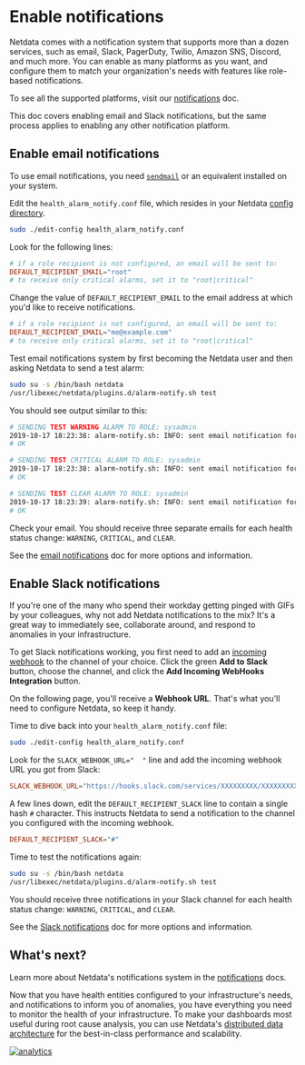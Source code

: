 <!--
title: "Enable notifications"
description: "Send Netdata's alerts to platforms like email, Slack, PagerDuty, Twilio, and more to enable incident response and faster resolution."
custom_edit_url: https://github.com/netdata/netdata/edit/master/docs/monitor/enable-notifications.md
-->

# Enable notifications

Netdata comes with a notification system that supports more than a dozen services, such as email, Slack, PagerDuty,
Twilio, Amazon SNS, Discord, and much more. You can enable as many platforms as you want, and configure them to match
your organization's needs with features like role-based notifications.

To see all the supported platforms, visit our [notifications](/health/notifications/README.md) doc.

This doc covers enabling email and Slack notifications, but the same process applies to enabling any other notification
platform.

## Enable email notifications

To use email notifications, you need [`sendmail`](http://www.postfix.org/sendmail.1.html) or an equivalent installed on
your system.

Edit the `health_alarm_notify.conf` file, which resides in your Netdata [config
directory](/docs/configure/nodes.md#netdata-config-directory).

```bash
sudo ./edit-config health_alarm_notify.conf
```

Look for the following lines:

```conf
# if a role recipient is not configured, an email will be sent to:
DEFAULT_RECIPIENT_EMAIL="root"
# to receive only critical alarms, set it to "root|critical"
```

Change the value of `DEFAULT_RECIPIENT_EMAIL` to the email address at which you'd like to receive notifications.

```conf
# if a role recipient is not configured, an email will be sent to:
DEFAULT_RECIPIENT_EMAIL="me@example.com"
# to receive only critical alarms, set it to "root|critical"
```

Test email notifications system by first becoming the Netdata user and then asking Netdata to send a test alarm:

```bash
sudo su -s /bin/bash netdata
/usr/libexec/netdata/plugins.d/alarm-notify.sh test
```

You should see output similar to this:

```bash
# SENDING TEST WARNING ALARM TO ROLE: sysadmin
2019-10-17 18:23:38: alarm-notify.sh: INFO: sent email notification for: hostname test.chart.test_alarm is WARNING to 'me@example.com'
# OK

# SENDING TEST CRITICAL ALARM TO ROLE: sysadmin
2019-10-17 18:23:38: alarm-notify.sh: INFO: sent email notification for: hostname test.chart.test_alarm is CRITICAL to 'me@example.com'
# OK

# SENDING TEST CLEAR ALARM TO ROLE: sysadmin
2019-10-17 18:23:39: alarm-notify.sh: INFO: sent email notification for: hostname test.chart.test_alarm is CLEAR to 'me@example.com'
# OK
```

Check your email. You should receive three separate emails for each health status change: `WARNING`, `CRITICAL`, and
`CLEAR`.

See the [email notifications](/health/notifications/email/README.md) doc for more options and information.

## Enable Slack notifications

If you're one of the many who spend their workday getting pinged with GIFs by your colleagues, why not add Netdata
notifications to the mix? It's a great way to immediately see, collaborate around, and respond to anomalies in your
infrastructure.

To get Slack notifications working, you first need to add an [incoming
webhook](https://slack.com/apps/A0F7XDUAZ-incoming-webhooks) to the channel of your choice. Click the green **Add to
Slack** button, choose the channel, and click the **Add Incoming WebHooks Integration** button.

On the following page, you'll receive a **Webhook URL**. That's what you'll need to configure Netdata, so keep it handy.

Time to dive back into your `health_alarm_notify.conf` file:

```bash
sudo ./edit-config health_alarm_notify.conf
```

Look for the `SLACK_WEBHOOK_URL="  "` line and add the incoming webhook URL you got from Slack:

```conf
SLACK_WEBHOOK_URL="https://hooks.slack.com/services/XXXXXXXXX/XXXXXXXXX/XXXXXXXXXXXX"
```

A few lines down, edit the `DEFAULT_RECIPIENT_SLACK` line to contain a single hash `#` character. This instructs Netdata
to send a notification to the channel you configured with the incoming webhook.

```conf
DEFAULT_RECIPIENT_SLACK="#"
```

Time to test the notifications again:

```bash
sudo su -s /bin/bash netdata
/usr/libexec/netdata/plugins.d/alarm-notify.sh test
```

You should receive three notifications in your Slack channel for each health status change: `WARNING`, `CRITICAL`, and
`CLEAR`.

See the [Slack notifications](/health/notifications/slack/README.md) doc for more options and information.

## What's next?

Learn more about Netdata's notifications system in the [notifications](/health/notifications/README.md) docs.

Now that you have health entities configured to your infrastructure's needs, and notifications to inform you of
anomalies, you have everything you need to monitor the health of your infrastructure. To make your dashboards most
useful during root cause analysis, you can use Netdata's [distributed data
architecture](/docs/store/distributed-data-architecture) for the best-in-class performance and scalability.

[![analytics](https://www.google-analytics.com/collect?v=1&aip=1&t=pageview&_s=1&ds=github&dr=https%3A%2F%2Fgithub.com%2Fnetdata%2Fnetdata&dl=https%3A%2F%2Fmy-netdata.io%2Fgithub%2Fdocs%2Fmonitor%2Fenable-notifications&_u=MAC~&cid=5792dfd7-8dc4-476b-af31-da2fdb9f93d2&tid=UA-64295674-3)](<>)
